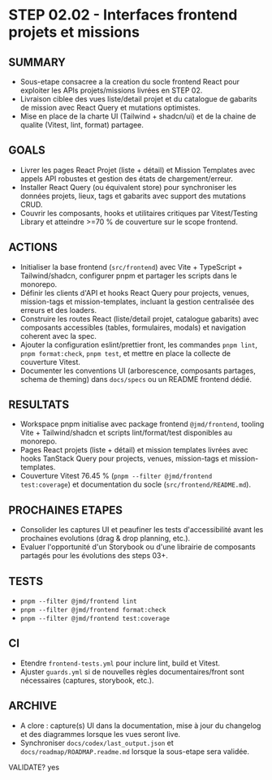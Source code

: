 # STEP 02.02 - Interfaces frontend projets et missions

## SUMMARY
- Sous-etape consacree a la creation du socle frontend React pour exploiter les APIs projets/missions livrées en STEP 02.
- Livraison ciblee des vues liste/detail projet et du catalogue de gabarits de mission avec React Query et mutations optimistes.
- Mise en place de la charte UI (Tailwind + shadcn/ui) et de la chaine de qualite (Vitest, lint, format) partagee.

## GOALS
- Livrer les pages React Projet (liste + détail) et Mission Templates avec appels API robustes et gestion des états de chargement/erreur.
- Installer React Query (ou équivalent store) pour synchroniser les données projets, lieux, tags et gabarits avec support des mutations CRUD.
- Couvrir les composants, hooks et utilitaires critiques par Vitest/Testing Library et atteindre >=70 % de couverture sur le scope frontend.

## ACTIONS
- Initialiser la base frontend (`src/frontend`) avec Vite + TypeScript + Tailwind/shadcn, configurer pnpm et partager les scripts dans le monorepo.
- Définir les clients d'API et hooks React Query pour projects, venues, mission-tags et mission-templates, incluant la gestion centralisée des erreurs et des loaders.
- Construire les routes React (liste/detail projet, catalogue gabarits) avec composants accessibles (tables, formulaires, modals) et navigation coherent avec la spec.
- Ajouter la configuration eslint/prettier front, les commandes `pnpm lint`, `pnpm format:check`, `pnpm test`, et mettre en place la collecte de couverture Vitest.
- Documenter les conventions UI (arborescence, composants partages, schema de theming) dans `docs/specs` ou un README frontend dédié.

## RESULTATS
- Workspace pnpm initialise avec package frontend `@jmd/frontend`, tooling Vite + Tailwind/shadcn et scripts lint/format/test disponibles au monorepo.
- Pages React projets (liste + détail) et mission templates livrées avec hooks TanStack Query pour projects, venues, mission-tags et mission-templates.
- Couverture Vitest 76.45 % (`pnpm --filter @jmd/frontend test:coverage`) et documentation du socle (`src/frontend/README.md`).

## PROCHAINES ETAPES
- Consolider les captures UI et peaufiner les tests d'accessibilité avant les prochaines evolutions (drag & drop planning, etc.).
- Evaluer l'opportunité d'un Storybook ou d'une librairie de composants partagés pour les évolutions des steps 03+.

## TESTS
- `pnpm --filter @jmd/frontend lint`
- `pnpm --filter @jmd/frontend format:check`
- `pnpm --filter @jmd/frontend test:coverage`

## CI
- Etendre `frontend-tests.yml` pour inclure lint, build et Vitest.
- Ajuster `guards.yml` si de nouvelles règles documentaires/front sont nécessaires (captures, storybook, etc.).

## ARCHIVE
- A clore : capture(s) UI dans la documentation, mise à jour du changelog et des diagrammes lorsque les vues seront live.
- Synchroniser `docs/codex/last_output.json` et `docs/roadmap/ROADMAP.readme.md` lorsque la sous-etape sera validée.

VALIDATE? yes

